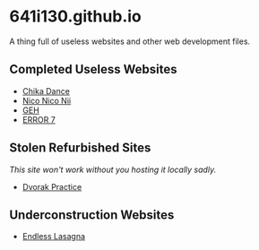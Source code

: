 # 641i130.github.io
A thing full of useless websites and other web development files.

## Completed Useless Websites
+ [Chika Dance](https://641i130.github.io/Chika/index.html)
+ [Nico Nico Nii](https://641i130.github.io/nico-nico-nii/index.html)
+ [GEH](https://641i130.github.io/geh/index.html)
+ [ERROR 7](https://641i130.github.io/error-7/index.html)

## Stolen Refurbished Sites
_This site won't work without you hosting it locally sadly._
+ [Dvorak Practice](https://641i130.github.io/dvorak-practice/lesson_1.html)

## Underconstruction Websites
+ [Endless Lasagna](https://641i130.github.io/endless-lasagna/index.html)
